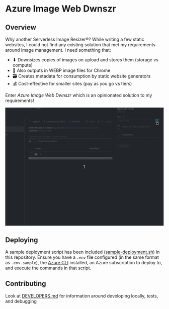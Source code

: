 # Azure Image Web Dwnszr


## Overview

Why another Serverless Image Resizer®? While writing a few static websites, I could not find any existing solution that met my requirements around image management. I need something that:
- ⬇ Downsizes copies of images on upload and stores them (storage vs compute)
- 🔵 Also outputs in WEBP image files for Chrome
- 🗃 Creates metadata for consumption by static website generators
- 💰 Cost-effective for smaller sites (pay as you go vs tiers)

Enter *Azure Image Web Dwnszr* which is an opinionated solution to my requirements!

![Gif of basic use of Azure Image Web Dwnszr](./assets/azure-wnb-img-dwnszr-preview.gif)


## Deploying

A sample deployment script has been included ([sample-deployment.sh](./sample-deployment.sh)) in this repository. Ensure you have a `.env` file configured (in the same format as `.env.sample`), the [Azure CLI](https://docs.microsoft.com/en-us/cli/azure/install-azure-cli?view=azure-cli-latest) installed, an Azure subscription to deploy to, and execute the commands in that script.


## Contributing

Look at [DEVELOPERS.md](./DEVELOPERS.md) for information around developing locally, tests, and debugging